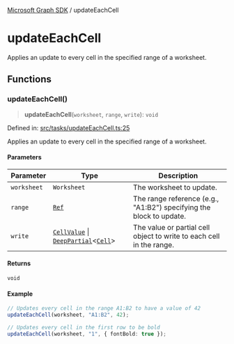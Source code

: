 [Microsoft Graph SDK](README.md) / updateEachCell

# updateEachCell

Applies an update to every cell in the specified range of a worksheet.

## Functions

### updateEachCell()

> **updateEachCell**(`worksheet`, `range`, `write`): `void`

Defined in: [src/tasks/updateEachCell.ts:25](https://github.com/Future-Secure-AI/sharepoint-workbook/blob/main/src/tasks/updateEachCell.ts#L25)

Applies an update to every cell in the specified range of a worksheet.

#### Parameters

| Parameter | Type | Description |
| ------ | ------ | ------ |
| `worksheet` | `Worksheet` | The worksheet to update. |
| `range` | [`Ref`](Reference-1.md#ref) | The range reference (e.g., "A1:B2") specifying the block to update. |
| `write` | [`CellValue`](Cell.md#cellvalue-1) \| [`DeepPartial`](DeepPartial.md#deeppartial)\<[`Cell`](Cell.md#cell)\> | The value or partial cell object to write to each cell in the range. |

#### Returns

`void`

#### Example

```ts
// Updates every cell in the range A1:B2 to have a value of 42
updateEachCell(worksheet, "A1:B2", 42);

// Updates every cell in the first row to be bold
updateEachCell(worksheet, "1", { fontBold: true });
```
